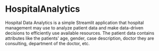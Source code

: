 # HospitalAnalytics
Hospital Data Analytics is a simple Streamlit application that hospital management may use to analyze patient data and make data-driven decisions to efficiently use available resources. 
The patient data contains attributes like the patients' age, gender, case description, doctor they are consulting, department of the doctor, etc.  
